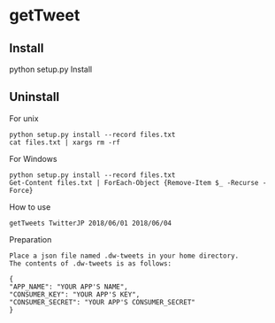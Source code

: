 # getTweet

## Install
  python setup.py Install

## Uninstall
For unix

    python setup.py install --record files.txt
    cat files.txt | xargs rm -rf

For Windows

    python setup.py install --record files.txt
    Get-Content files.txt | ForEach-Object {Remove-Item $_ -Recurse -Force}

How to use

    getTweets TwitterJP 2018/06/01 2018/06/04

Preparation

    Place a json file named .dw-tweets in your home directory.
    The contents of .dw-tweets is as follows:

    {
    "APP_NAME": "YOUR APP'S NAME",
    "CONSUMER_KEY": "YOUR APP'S KEY",
    "CONSUMER_SECRET": "YOUR APP'S CONSUMER_SECRET"
    }
